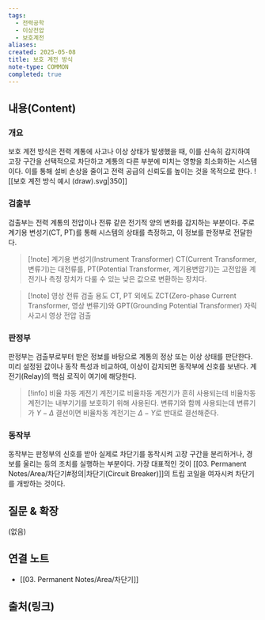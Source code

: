```yaml
---
tags:
  - 전력공학
  - 이상전압
  - 보호계전
aliases: 
created: 2025-05-08
title: 보호 계전 방식
note-type: COMMON
completed: true
---
```


## 내용(Content)
### 개요
보호 계전 방식은 전력 계통에 사고나 이상 상태가 발생했을 때, 이를 신속히 감지하여 고장 구간을 선택적으로 차단하고 계통의 다른 부분에 미치는 영향을 최소화하는 시스템이다. 이를 통해 설비 손상을 줄이고 전력 공급의 신뢰도를 높이는 것을 목적으로 한다.
![[보호 계전 방식 예시 (draw).svg|350]]
### 검출부
검출부는 전력 계통의 전압이나 전류 같은 전기적 양의 변화를 감지하는 부분이다. 주로 계기용 변성기(CT, PT)를 통해 시스템의 상태를 측정하고, 이 정보를 판정부로 전달한다.

>[!note] 계기용 변성기(Instrument Transformer)
>CT(Current Transformer, 변류기)는 대전류를, PT(Potential Transformer, 계기용변압기)는 고전압을 계전기나 측정 장치가 다룰 수 있는 낮은 값으로 변환하는 장치다.

>[!note] 영상 전류 검출 용도
>CT, PT 외에도 ZCT(Zero-phase Current Transformer, 영상 변류기)와 GPT(Grounding Potential Transformer) 자릭 사고시 영상 전압 검출
### 판정부
판정부는 검출부로부터 받은 정보를 바탕으로 계통의 정상 또는 이상 상태를 판단한다. 미리 설정된 값이나 동작 특성과 비교하여, 이상이 감지되면 동작부에 신호를 보낸다. 계전기(Relay)의 핵심 로직이 여기에 해당한다.

>[!info] 비율 차동 계전기
>계전기로 비율차동 계전기가 흔히 사용되는데 비율차동 계전기는 내부기기를 보호하기 위해 사용된다. 변류기와 함께 사용되는데 변류기가 $Y-\Delta$ 결선이면 비율차동 계전기는 $\Delta - Y$로 반대로 결선해준다.

### 동작부
동작부는 판정부의 신호를 받아 실제로 차단기를 동작시켜 고장 구간을 분리하거나, 경보를 울리는 등의 조치를 실행하는 부분이다. 가장 대표적인 것이 [[03. Permanent Notes/Area/차단기#정의|차단기(Circuit Breaker)]]의 트립 코일을 여자시켜 차단기를 개방하는 것이다.

## 질문 & 확장

(없음)

## 연결 노트
- [[03. Permanent Notes/Area/차단기]]

## 출처(링크)